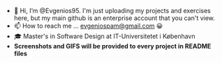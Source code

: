 - 👋 Hi, I’m @Evgenios95. I'm just uploading my projects and exercises here, but my main github is an enterprise account that you can't view.
- 📫 How to reach me ... evgeniospam@gmail.com 😀
- 🎓 Master's in Software Design at IT-Universitetet i København
- **Screenshots and GIFS will be provided to every project in README files**
<!---
Evgenios95/Evgenios95 is a ✨ special ✨ repository because its `README.md` (this file) appears on your GitHub profile.
You can click the Preview link to take a look at your changes.
--->
